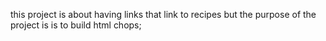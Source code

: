 this project is about having links that link to recipes
but the purpose of the project is is to build html chops;
